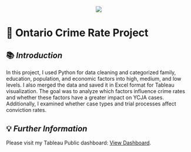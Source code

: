 <h1 align="center">
  <a href="https://git.io/typing-svg">
    <img src="https://readme-typing-svg.herokuapp.com/?lines=Project+Overview;+Using+Tableau+Show+Crime+Rate&center=true&size=30&font=Lato&color=blue&speed=20">
  </a>
</h1>

# 📂 **Ontario Crime Rate Project**

## 📚 *Introduction*
In this project, I used Python for data cleaning and categorized family, education, population, and economic factors into high, medium, and low levels. I also merged the data and saved it in Excel format for Tableau visualization. The goal was to analyze which factors influence crime rates and whether these factors have a greater impact on YCJA cases. Additionally, I examined whether case types and trial processes affect conviction rates.

## 💡 *Further Information* 
Please visit my Tableau Public dashboard: [View Dashboard](https://public.tableau.com/app/profile/zhihong.mai/viz/OntarioCrime/Dashboard1).
